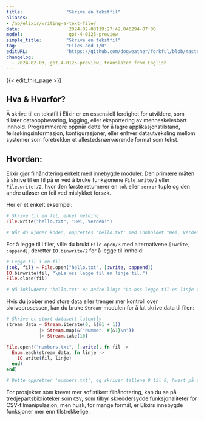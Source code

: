 ```yaml
---
title:                "Skrive en tekstfil"
aliases:
- /no/elixir/writing-a-text-file/
date:                  2024-02-03T19:27:42.046294-07:00
model:                 gpt-4-0125-preview
simple_title:         "Skrive en tekstfil"
tag:                  "Files and I/O"
editURL:              "https://github.com/dogweather/forkful/blob/master/content/no/elixir/writing-a-text-file.md"
changelog:
  - 2024-02-03, gpt-4-0125-preview, translated from English
---
```


{{< edit_this_page >}}

## Hva & Hvorfor?

Å skrive til en tekstfil i Elixir er en essensiell ferdighet for utviklere, som tillater dataoppbevaring, logging, eller eksportering av menneskelesbart innhold. Programmerere oppnår dette for å lagre applikasjonstilstand, feilsøkingsinformasjon, konfigurasjoner, eller enhver datautveksling mellom systemer som foretrekker et allestedsnærværende format som tekst.

## Hvordan:

Elixir gjør filhåndtering enkelt med innebygde moduler. Den primære måten å skrive til en fil på er ved å bruke funksjonene `File.write/2` eller `File.write!/2`, hvor den første returnerer en `:ok` eller `:error` tuple og den andre utløser en feil ved mislykket forsøk.

Her er et enkelt eksempel:

```elixir
# Skrive til en fil, enkel melding
File.write("hello.txt", "Hei, Verden!")

# Når du kjører koden, opprettes 'hello.txt' med innholdet "Hei, Verden!"
```

For å legge til i filer, ville du brukt `File.open/3` med alternativene `[:write, :append]`, deretter `IO.binwrite/2` for å legge til innhold:

```elixir
# Legge til i en fil
{:ok, fil} = File.open("hello.txt", [:write, :append])
IO.binwrite(fil, "\nLa oss legge til en linje til.")
File.close(fil)

# Nå inkluderer 'hello.txt' en andre linje "La oss legge til en linje til."
```

Hvis du jobber med store data eller trenger mer kontroll over skriveprosessen, kan du bruke `Stream`-modulen for å lat skrive data til filen:

```elixir
# Skrive et stort datasett latently
stream_data = Stream.iterate(0, &(&1 + 1))
            |> Stream.map(&("Nummer: #{&1}\n"))
            |> Stream.take(10)

File.open!("numbers.txt", [:write], fn fil ->
  Enum.each(stream_data, fn linje ->
    IO.write(fil, linje)
  end)
end)

# Dette oppretter 'numbers.txt', og skriver tallene 0 til 9, hvert på en ny linje.
```

For prosjekter som krever mer sofistikert filhåndtering, kan du se på tredjepartsbiblioteker som `CSV`, som tilbyr skreddersydde funksjonaliteter for CSV-filmanipulasjon, men husk, for mange formål, er Elixirs innebygde funksjoner mer enn tilstrekkelige.

